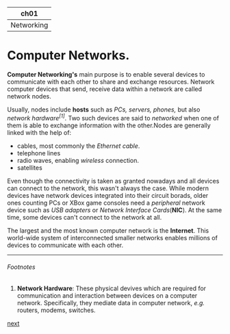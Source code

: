 |ch01|
|----|
|Networking|

# Computer Networks.

**Computer Networking's** main purpose is to enable several devices to communicate with each other to share and exchange resources. Network computer devices that send, receive data within a network are called network nodes.

Usually, nodes include **hosts** such as _PCs, servers, phones,_ but also _network hardware<sup>[1]</sup>_. Two such devices are said to _networked_ when one of them is able to exchange information with the other.Nodes are generally linked with the help of:

- cables, most commonly the *Ethernet cable*.
- telephone lines
- radio waves, enabling _wireless_ connection.
- satellites

Even though the connectivity is taken as granted nowadays and all devices can connect to the network, this wasn't always the case. While modern devices have network devices integrated into their circuit borads, older ones counting PCs or XBox game consoles need a _peripheral_ network device such as _USB adapters_ or _Network Interface Cards_(**NIC**). At the same time, some devices can't connect to the network at all.

The largest and the most known computer network is the **Internet**. This world-wide system of interconnected smaller networks enables millions of devices to communicate with each other.

----------
###### Footnotes
1. **Network Hardware**: These physical devives which are required for communication and interaction between devices on a computer network. Specifically, they mediate data in computer network, _e.g._ routers, modems, switches.

[next](./2.Packets.md)
